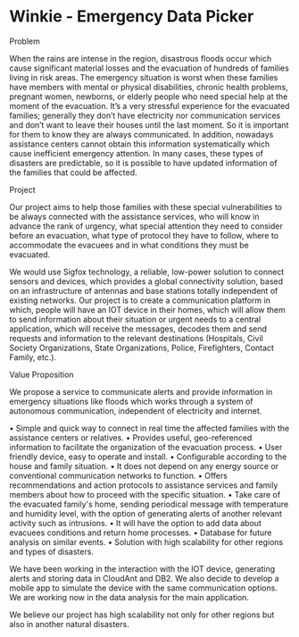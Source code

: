 Winkie - Emergency Data Picker
==============================

Problem

When the rains are intense in the region, disastrous floods occur which cause significant material losses and the evacuation of hundreds of families living in risk areas. The emergency situation is worst when these families have members with mental or physical disabilities, chronic health problems, pregnant women, newborns, or elderly people who need special help at the moment of the evacuation.
It’s a very stressful experience for the evacuated families; generally they don’t have electricity nor communication services and don’t want to leave their houses until the last moment. So it is important for them to know they are always communicated.
In addition, nowadays assistance centers cannot obtain this information systematically which cause inefficient emergency attention. In many cases, these types of disasters are predictable, so it is possible to have updated information of the families that could be affected.
 
Project

Our project aims to help those families with these special vulnerabilities to be always connected with the assistance services, who will know in advance the rank of urgency, what special attention they need to consider before an evacuation, what type of protocol they have to follow, where to accommodate the evacuees and in what conditions they must be evacuated.

We would use Sigfox technology, a reliable, low-power solution to connect sensors and devices, which provides a global connectivity solution, based on an infrastructure of antennas and base stations totally independent of existing networks. Our project is to create a communication platform in which, people will have an IOT device in their homes, which will allow them to send information about their situation or urgent needs to a central application, which will receive the messages, decodes them and send requests and information to the relevant destinations (Hospitals, Civil Society Organizations, State Organizations, Police, Firefighters, Contact Family, etc.).

Value Proposition

We propose a service to communicate alerts and provide information in emergency situations like floods which works through a system of autonomous communication, independent of electricity and internet.

•	Simple and quick way to connect in real time the affected families with the assistance centers or relatives.
•	Provides useful, geo-referenced information to facilitate the organization of the evacuation process.
•	User friendly device, easy to operate and install.
•	Configurable according to the house and family situation.
•	It does not depend on any energy source or conventional communication networks to function.
•	Offers recommendations and action protocols to assistance services and family members about how to proceed with the specific situation.
•	Take care of the evacuated family's home, sending periodical message with temperature and humidity level, with the option of generating alerts of another relevant activity such as intrusions.
•	It will have the option to add data about evacuees conditions and return home processes.
•	Database for future analysis on similar events.
•	Solution with high scalability for other regions and types of disasters.

We have been working in the interaction with the IOT device, generating alerts and storing data in CloudAnt and DB2. We also decide to develop a mobile app to simulate the device with the same communication options. We are working now in the data analysis for the main application.

We believe our project has high scalability not only for other regions but also in another natural disasters.



